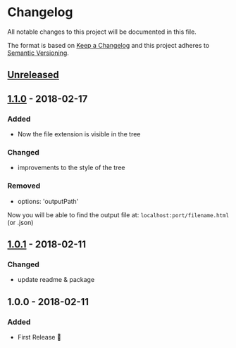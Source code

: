 # Changelog
All notable changes to this project will be documented in this file.

The format is based on [Keep a Changelog](http://keepachangelog.com/en/1.0.0/)
and this project adheres to [Semantic Versioning](http://semver.org/spec/v2.0.0.html).

## [Unreleased]

## [1.1.0] - 2018-02-17
### Added
- Now the file extension is visible in the tree

### Changed
- improvements to the style of the tree

### Removed
- options: 'outputPath'

Now you will be able to find the output file at:
`localhost:port/filename.html` (or .json)


## [1.0.1] - 2018-02-11
### Changed
- update readme & package


## 1.0.0 - 2018-02-11
### Added
- First Release 🚀

[Unreleased]: https://github.com/king-prawns/webpack-tree-dependency/compare/v1.1.0...HEAD
[1.1.0]: https://github.com/king-prawns/webpack-tree-dependency/compare/v1.0.1...v1.1.0
[1.0.1]: https://github.com/king-prawns/webpack-tree-dependency/compare/v1.0.0...v1.0.1